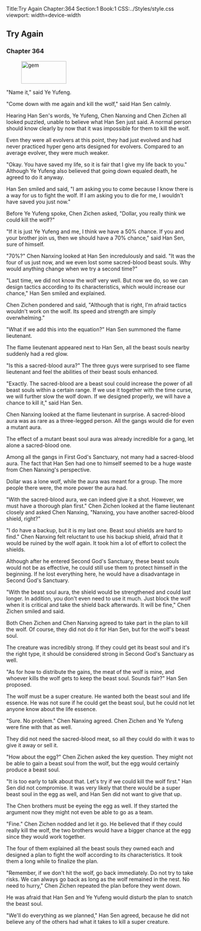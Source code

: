 Title:Try Again 
Chapter:364 
Section:1 
Book:1 
CSS:../Styles/style.css 
viewport: width=device-width
  
## Try Again
### Chapter 364
  
<figure>
	<img src="../Images/gem.gif" alt="gem" id="gem" width="120" height="60" />
</figure>
  

  
"Name it," said Ye Yufeng.

"Come down with me again and kill the wolf," said Han Sen calmly.

Hearing Han Sen's words, Ye Yufeng, Chen Nanxing and Chen Zichen all looked puzzled, unable to believe what Han Sen just said. A normal person should know clearly by now that it was impossible for them to kill the wolf.

Even they were all evolvers at this point, they had just evolved and had never practiced hyper geno arts designed for evolvers. Compared to an average evolver, they were much weaker.

"Okay. You have saved my life, so it is fair that I give my life back to you." Although Ye Yufeng also believed that going down equaled death, he agreed to do it anyway.

Han Sen smiled and said, "I am asking you to come because I know there is a way for us to fight the wolf. If I am asking you to die for me, I wouldn't have saved you just now."

Before Ye Yufeng spoke, Chen Zichen asked, "Dollar, you really think we could kill the wolf?"

"If it is just Ye Yufeng and me, I think we have a 50% chance. If you and your brother join us, then we should have a 70% chance," said Han Sen, sure of himself.

"70%?" Chen Nanxing looked at Han Sen incredulously and said. "It was the four of us just now, and we even lost some sacred-blood beast souls. Why would anything change when we try a second time?"

"Last time, we did not know the wolf very well. But now we do, so we can design tactics according to its characteristics, which would increase our chance," Han Sen smiled and explained.

Chen Zichen pondered and said, "Although that is right, I'm afraid tactics wouldn't work on the wolf. Its speed and strength are simply overwhelming."

"What if we add this into the equation?" Han Sen summoned the flame lieutenant.

The flame lieutenant appeared next to Han Sen, all the beast souls nearby suddenly had a red glow.

"Is this a sacred-blood aura?" The three guys were surprised to see flame lieutenant and feel the abilities of their beast souls enhanced.

"Exactly. The sacred-blood are a beast soul could increase the power of all beast souls within a certain range. If we use it together with the time curse, we will further slow the wolf down. If we designed properly, we will have a chance to kill it," said Han Sen.

Chen Nanxing looked at the flame lieutenant in surprise. A sacred-blood aura was as rare as a three-legged person. All the gangs would die for even a mutant aura.

The effect of a mutant beast soul aura was already incredible for a gang, let alone a sacred-blood one.

Among all the gangs in First God's Sanctuary, not many had a sacred-blood aura. The fact that Han Sen had one to himself seemed to be a huge waste from Chen Nanxing's perspective.

Dollar was a lone wolf, while the aura was meant for a group. The more people there were, the more power the aura had.

"With the sacred-blood aura, we can indeed give it a shot. However, we must have a thorough plan first." Chen Zichen looked at the flame lieutenant closely and asked Chen Nanxing, "Nanxing, you have another sacred-blood shield, right?"

"I do have a backup, but it is my last one. Beast soul shields are hard to find." Chen Nanxing felt reluctant to use his backup shield, afraid that it would be ruined by the wolf again. It took him a lot of effort to collect the shields.

Although after he entered Second God's Sanctuary, these beast souls would not be as effective, he could still use them to protect himself in the beginning. If he lost everything here, he would have a disadvantage in Second God's Sanctuary.

"With the beast soul aura, the shield would be strengthened and could last longer. In addition, you don't even need to use it much. Just block the wolf when it is critical and take the shield back afterwards. It will be fine," Chen Zichen smiled and said.

Both Chen Zichen and Chen Nanxing agreed to take part in the plan to kill the wolf. Of course, they did not do it for Han Sen, but for the wolf's beast soul.

The creature was incredibly strong. If they could get its beast soul and it's the right type, it should be considered strong in Second God's Sanctuary as well.

"As for how to distribute the gains, the meat of the wolf is mine, and whoever kills the wolf gets to keep the beast soul. Sounds fair?" Han Sen proposed.

The wolf must be a super creature. He wanted both the beast soul and life essence. He was not sure if he could get the beast soul, but he could not let anyone know about the life essence.

"Sure. No problem." Chen Nanxing agreed. Chen Zichen and Ye Yufeng were fine with that as well.

They did not need the sacred-blood meat, so all they could do with it was to give it away or sell it.

"How about the egg?" Chen Zichen asked the key question. They might not be able to gain a beast soul from the wolf, but the egg would certainly produce a beast soul.

"It is too early to talk about that. Let's try if we could kill the wolf first." Han Sen did not compromise. It was very likely that there would be a super beast soul in the egg as well, and Han Sen did not want to give that up.

The Chen brothers must be eyeing the egg as well. If they started the argument now they might not even be able to go as a team.

"Fine." Chen Zichen nodded and let it go. He believed that if they could really kill the wolf, the two brothers would have a bigger chance at the egg since they would work together.

The four of them explained all the beast souls they owned each and designed a plan to fight the wolf according to its characteristics. It took them a long while to finalize the plan.

"Remember, if we don't hit the wolf, go back immediately. Do not try to take risks. We can always go back as long as the wolf remained in the nest. No need to hurry," Chen Zichen repeated the plan before they went down.

He was afraid that Han Sen and Ye Yufeng would disturb the plan to snatch the beast soul.

"We'll do everything as we planned," Han Sen agreed, because he did not believe any of the others had what it takes to kill a super creature.